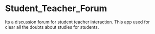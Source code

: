 # Student_Teacher_Forum

Its a discussion forum for student teacher interaction.
This app used for clear all the doubts about studies for students.
